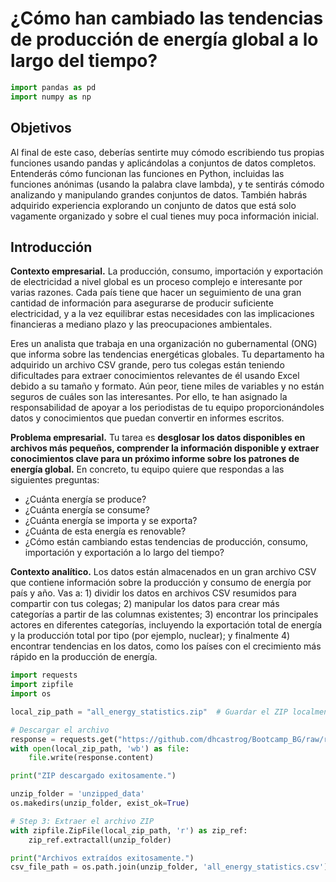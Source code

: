 # ¿Cómo han cambiado las tendencias de producción de energía global a lo largo del tiempo?

```python
import pandas as pd
import numpy as np
```

## Objetivos
Al final de este caso, deberías sentirte muy cómodo escribiendo tus propias funciones usando pandas y aplicándolas a conjuntos de datos completos. Entenderás cómo funcionan las funciones en Python, incluidas las funciones anónimas (usando la palabra clave lambda), y te sentirás cómodo analizando y manipulando grandes conjuntos de datos. También habrás adquirido experiencia explorando un conjunto de datos que está solo vagamente organizado y sobre el cual tienes muy poca información inicial.


## Introducción

**Contexto empresarial.** La producción, consumo, importación y exportación de electricidad a nivel global es un proceso complejo e interesante por varias razones. Cada país tiene que hacer un seguimiento de una gran cantidad de información para asegurarse de producir suficiente electricidad, y a la vez equilibrar estas necesidades con las implicaciones financieras a mediano plazo y las preocupaciones ambientales.

Eres un analista que trabaja en una organización no gubernamental (ONG) que informa sobre las tendencias energéticas globales. Tu departamento ha adquirido un archivo CSV grande, pero tus colegas están teniendo dificultades para extraer conocimientos relevantes de él usando Excel debido a su tamaño y formato. Aún peor, tiene miles de variables y no están seguros de cuáles son las interesantes. Por ello, te han asignado la responsabilidad de apoyar a los periodistas de tu equipo proporcionándoles datos y conocimientos que puedan convertir en informes escritos.

**Problema empresarial.**  Tu tarea es **desglosar los datos disponibles en archivos más pequeños, comprender la información disponible y extraer conocimientos clave para un próximo informe sobre los patrones de energía global.** En concreto, tu equipo quiere que respondas a las siguientes preguntas:

* ¿Cuánta energía se produce?
* ¿Cuánta energía se consume?
* ¿Cuánta energía se importa y se exporta?
* ¿Cuánta de esta energía es renovable?
* ¿Cómo están cambiando estas tendencias de producción, consumo, importación y exportación a lo largo del tiempo?

**Contexto analítico.** Los datos están almacenados en un gran archivo CSV que contiene información sobre la producción y consumo de energía por país y año. Vas a: 1) dividir los datos en archivos CSV resumidos para compartir con tus colegas; 2) manipular los datos para crear más categorías a partir de las columnas existentes; 3) encontrar los principales actores en diferentes categorías, incluyendo la exportación total de energía y la producción total por tipo (por ejemplo, nuclear); y finalmente 4) encontrar tendencias en los datos, como los países con el crecimiento más rápido en la producción de energía.

```python
import requests
import zipfile
import os

local_zip_path = "all_energy_statistics.zip"  # Guardar el ZIP localmente

# Descargar el archivo
response = requests.get("https://github.com/dhcastrog/Bootcamp_BG/raw/refs/heads/main/Reto4/all_energy_statistics.zip")
with open(local_zip_path, 'wb') as file:
    file.write(response.content)

print("ZIP descargado exitosamente.")

unzip_folder = 'unzipped_data'
os.makedirs(unzip_folder, exist_ok=True)

# Step 3: Extraer el archivo ZIP
with zipfile.ZipFile(local_zip_path, 'r') as zip_ref:
    zip_ref.extractall(unzip_folder)

print("Archivos extraídos exitosamente.")
csv_file_path = os.path.join(unzip_folder, 'all_energy_statistics.csv')
```
